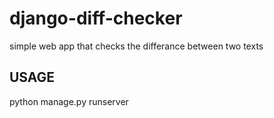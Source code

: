 # django-diff-checker
simple web app that checks the differance between two texts

## USAGE

python manage.py runserver
